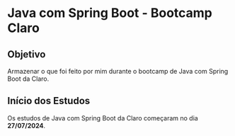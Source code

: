 # Java com Spring Boot - Bootcamp Claro

## Objetivo

Armazenar o que foi feito por mim durante o bootcamp de Java com Spring Boot da Claro.

## Início dos Estudos

Os estudos de Java com Spring Boot da Claro começaram no dia **27/07/2024**.